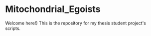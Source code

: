 # Mitochondrial_Egoists
Welcome here!)
This is the repository for my thesis student project's scripts.
